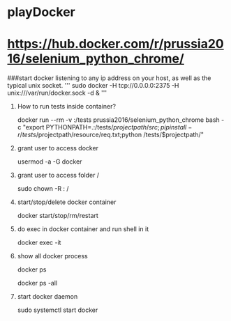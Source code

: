 # playDocker 
# https://hub.docker.com/r/prussia2016/selenium_python_chrome/
###start docker listening to any ip address on your host, as well as the typical unix socket.
'''
sudo docker -H tcp://0.0.0.0:2375 -H unix:///var/run/docker.sock -d &
'''
1. How to run tests inside container?

   docker run --rm -v <path>:/tests prussia2016/selenium_python_chrome bash -c "export PYTHONPATH=.:/tests/$projectpath/src;pip install -r /tests/$projectpath/resource/req.txt;python /tests/$projectpath/<entry file>"

2. grant user <user> to access docker

   usermod -a -G docker <user>

3. grant user <user> to access folder /<folder>
   
   sudo chown -R <user>: /<folder>

4. start/stop/delete docker container <container>
   
   docker start/stop/rm/restart <container>

5. do exec in docker container and run shell in it
   
   docker exec -it <container>

6. show all docker process
   
   docker ps
   
   docker ps -all

7. start docker daemon
   
   sudo systemctl start docker
